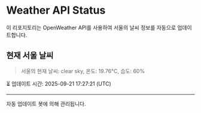 
# Weather API Status

이 리포지토리는 OpenWeather API를 사용하여 서울의 날씨 정보를 자동으로 업데이트합니다.

## 현재 서울 날씨
> 서울의 현재 날씨: clear sky, 온도: 19.76°C, 습도: 60%

⏳ 업데이트 시간: 2025-09-21 17:27:21 (UTC)

---
자동 업데이트 봇에 의해 관리됩니다.
